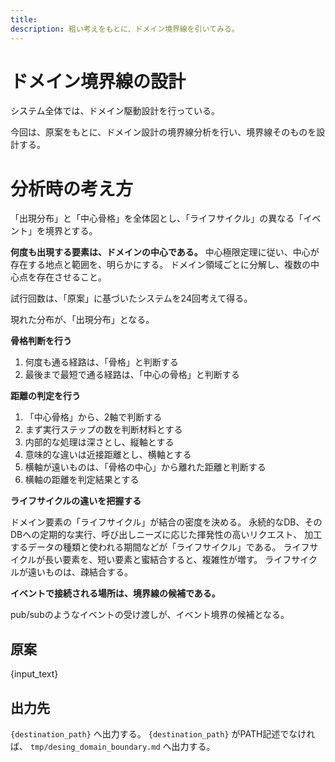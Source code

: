 ```yaml
---
title: 
description: 粗い考えをもとに、ドメイン境界線を引いてみる。
---
```


# ドメイン境界線の設計

システム全体では、ドメイン駆動設計を行っている。

今回は、原案をもとに、ドメイン設計の境界線分析を行い、境界線そのものを設計する。

# 分析時の考え方

「出現分布」と「中心骨格」を全体図とし、「ライフサイクル」の異なる「イベント」を境界とする。

**何度も出現する要素は、ドメインの中心である。**
中心極限定理に従い、中心が存在する地点と範囲を、明らかにする。
ドメイン領域ごとに分解し、複数の中心点を存在させること。

試行回数は、「原案」に基づいたシステムを24回考えて得る。

現れた分布が、「出現分布」となる。

**骨格判断を行う**

1. 何度も通る経路は、「骨格」と判断する
2. 最後まで最短で通る経路は、「中心の骨格」と判断する

**距離の判定を行う**

1. 「中心骨格」から、2軸で判断する
2. まず実行ステップの数を判断材料とする
3. 内部的な処理は深さとし、縦軸とする
4. 意味的な違いは近接距離とし、横軸とする
5. 横軸が遠いものは、「骨格の中心」から離れた距離と判断する
6. 横軸の距離を判定結果とする

**ライフサイクルの違いを把握する**

ドメイン要素の「ライフサイクル」が結合の密度を決める。
永続的なDB、そのDBへの定期的な実行、呼び出しニーズに応じた揮発性の高いリクエスト、
加工するデータの種類と使われる期間などが「ライフサイクル」である。
ライフサイクルが長い要素を、短い要素と蜜結合すると、複雑性が増す。
ライフサイクルが遠いものは、疎結合する。

**イベントで接続される場所は、境界線の候補である。**

pub/subのようなイベントの受け渡しが、イベント境界の候補となる。


## 原案

{input_text}

## 出力先

`{destination_path}` へ出力する。
`{destination_path}` がPATH記述でなければ、 `tmp/desing_domain_boundary.md` へ出力する。

